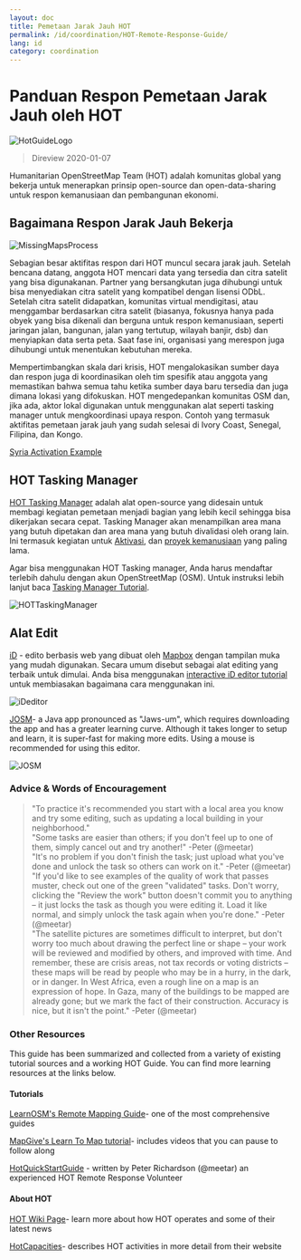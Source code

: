 ```yaml
---
layout: doc
title: Pemetaan Jarak Jauh HOT  
permalink: /id/coordination/HOT-Remote-Response-Guide/ 
lang: id
category: coordination
---
```


# Panduan Respon Pemetaan Jarak Jauh oleh HOT   

![HotGuideLogo](/images/hot-logo.png)  

> Direview 2020-01-07  

Humanitarian OpenStreetMap Team (HOT) adalah komunitas global yang bekerja untuk menerapkan prinsip open-source dan open-data-sharing untuk respon kemanusiaan dan pembangunan ekonomi.  

## Bagaimana Respon Jarak Jauh Bekerja 

![MissingMapsProcess](http://hot.openstreetmap.org/sites/default/files/styles/large/public/process.png?itok=jlAYWov0)  

Sebagian besar aktifitas respon dari HOT muncul secara jarak jauh. Setelah bencana datang, anggota HOT mencari data yang tersedia dan citra satelit yang bisa digunakanan. Partner yang bersangkutan juga dihubungi untuk bisa menyediakan citra satelit yang kompatibel dengan lisensi ODbL. Setelah citra satelit didapatkan, komunitas virtual mendigitasi, atau menggambar berdasarkan citra satelit (biasanya, fokusnya hanya pada obyek yang bisa dikenali dan berguna untuk respon kemanusiaan, seperti jaringan jalan, bangunan, jalan yang tertutup, wilayah banjir, dsb) dan menyiapkan data serta peta. Saat fase ini, organisasi yang merespon juga dihubungi untuk menentukan kebutuhan mereka.  

Mempertimbangkan skala dari krisis, HOT mengalokasikan sumber daya dan respon juga di koordinasikan oleh tim spesifik atau anggota yang memastikan bahwa semua tahu ketika sumber daya baru tersedia dan juga dimana lokasi yang difokuskan. HOT mengedepankan komunitas OSM dan, jika ada, aktor lokal digunakan untuk menggunakan alat seperti tasking manager untuk mengkoordinasi upaya respon. Contoh yang termasuk aktifitas pemetaan jarak jauh yang sudah selesai di Ivory Coast, Senegal, Filipina, dan Kongo.  

[Syria Activation Example](http://hot.openstreetmap.org/updates/2013-01-28_syria_activation)  

## HOT Tasking Manager 

[HOT Tasking Manager](http://tasks.hotosm.org/) adalah alat open-source yang didesain untuk membagi kegiatan pemetaan menjadi bagian yang lebih kecil sehingga bisa dikerjakan secara cepat. Tasking Manager akan menampilkan area mana yang butuh dipetakan dan area mana yang butuh divalidasi oleh orang lain. Ini termasuk kegiatan untuk [Aktivasi](http://wiki.openstreetmap.org/wiki/HOT_activation), dan  [proyek kemanusiaan](http://hot.openstreetmap.org/projects) yang paling lama.  

Agar bisa menggunakan HOT Tasking manager, Anda harus mendaftar terlebih dahulu dengan akun OpenStreetMap (OSM). Untuk instruksi lebih lanjut baca [Tasking Manager Tutorial](http://learnosm.org/en/coordination/tasking-manager/).  

![HOTTaskingManager](http://hot.openstreetmap.org/sites/default/files/styles/large/public/task_manager_v2_screenshot_CAR_example.png?itok=Q35ytxKl)  

## Alat Edit 

[iD](http://learnosm.org/en/beginner/id-editor/) - edito berbasis web yang dibuat oleh [Mapbox](www.mapbox.com) dengan tampilan muka yang mudah digunakan. Secara umum disebut sebagai alat editing yang terbaik untuk dimulai. Anda bisa menggunakan [interactive iD editor tutorial](http://ideditor.com/) untuk membiasakan bagaimana cara menggunakan ini.  

![iDeditor](https://blog.openstreetmap.org/wp-content/uploads/2013/08/id-editor-sotm-us-2013-venue-screenshot.png)  


[JOSM](https://josm.openstreetmap.de/)- a Java app pronounced as "Jaws-um", which requires downloading the app and has a greater learning curve. Although it takes longer to setup and learn, it is super-fast for making more edits. Using a mouse is recommended for using this editor.  

![JOSM](http://njgeo.org/wp-content/uploads/2010/07/josm_osm_editor.png)  

### Advice & Words of Encouragement

> "To practice it's recommended you start with a local area you know and try some editing, such as updating a local building in your neighborhood."  
> "Some tasks are easier than others; if you don't feel up to one of them, simply cancel out and try another!" -Peter (@meetar)  
> "It's no problem if you don't finish the task; just upload what you've done and unlock the task so others can work on it." -Peter (@meetar)  
> "If you'd like to see examples of the quality of work that passes muster, check out one of the green "validated" tasks. Don't worry, clicking the "Review the work" button doesn't commit you to anything – it just locks the task as though you were editing it. Load it like normal, and simply unlock the task again when you're done." -Peter (@meetar)  
> "The satellite pictures are sometimes difficult to interpret, but don't worry too much about drawing the perfect line or shape – your work will be reviewed and modified by others, and improved with time. And remember, these are crisis areas, not tax records or voting districts – these maps will be read by people who may be in a hurry, in the dark, or in danger. In West Africa, even a rough line on a map is an expression of hope. In Gaza, many of the buildings to be mapped are already gone; but we mark the fact of their construction. Accuracy is nice, but it isn't the point." -Peter (@meetar)  
 
### Other Resources 

This guide has been summarized and collected from a variety of existing tutorial sources and a working HOT Guide. You can find more learning resources at the links below.  

#### Tutorials

[LearnOSM's Remote Mapping Guide](http://learnosm.org/en/coordination/remote/)- one of the most comprehensive guides  

[MapGive's Learn To Map tutorial](http://mapgive.state.gov/learn-to-map/)- includes videos that you can pause to follow along  

[HotQuickStartGuide](https://gist.github.com/meetar/b9929dfec129d1d7f5f2) - written by Peter Richardson (@meetar) an experienced HOT Remote Response Volunteer  

#### About HOT 

[HOT Wiki Page](http://wiki.openstreetmap.org/wiki/Humanitarian_OSM_Team)-  learn more about how HOT operates and some of their latest news  

[HotCapacities](http://hot.openstreetmap.org/about/hot_capacities)- describes HOT activities in more detail from their website  